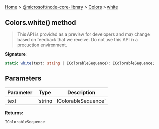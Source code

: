 [Home](./index) &gt; [@microsoft/node-core-library](./node-core-library.md) &gt; [Colors](./node-core-library.colors.md) &gt; [white](./node-core-library.colors.white.md)

## Colors.white() method

> This API is provided as a preview for developers and may change based on feedback that we receive. Do not use this API in a production environment.
> 

<b>Signature:</b>

```typescript
static white(text: string | IColorableSequence): IColorableSequence;
```

## Parameters

|  Parameter | Type | Description |
|  --- | --- | --- |
|  text | `string | IColorableSequence` |  |

<b>Returns:</b>

`IColorableSequence`

